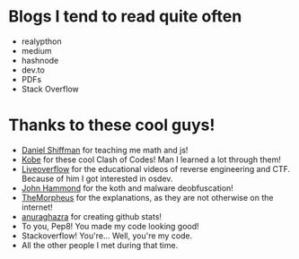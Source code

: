# Blogs I tend to read quite often

- realypthon
- medium
- hashnode
- dev.to
- PDFs
- Stack Overflow

# Thanks to these cool guys!

- [Daniel Shiffman](https://www.youtube.com/c/TheCodingTrain) for teaching me math and js!
- [Kobe](https://www.twitch.tv/saintplaysthings) for these cool Clash of Codes! Man I learned a lot through them!
- [Liveoverflow](https://www.youtube.com/c/LiveOverflow) for the educational videos of reverse engineering and CTF. Because of him I got interested in osdev.
- [John Hammond](https://www.youtube.com/c/JohnHammond010) for the koth and malware deobfuscation!
- [TheMorpheus](https://www.youtube.com/c/TheMorpheus407) for the explanations, as they are not otherwise on the internet!
- [anuraghazra](https://github.com/anuraghazra) for creating github stats!
- To you, Pep8! You made my code looking good!
- Stackoverflow! You're... Well, you're my code.
- All the other people I met during that time.
